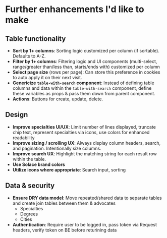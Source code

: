 # Further enhancements I'd like to make

## Table functionality
- **Sort by 1+ columns**: Sorting logic customized per column (if sortable). Defaults to A-Z.
- **Filter by 1+ columns**: Filtering logic and UI components (multi-select, range/greater than/less than, starts/ends with) customized per column
- **Select page size** (rows per page): Can store this preference in cookies to auto apply it on their next visit.
- **Genericize `table-with-search` component**: Instead of defining table columns and data within the `table-with-search` component, define these variables as props & pass them down from parent component.
- **Actions**: Buttons for create, update, delete.

## Design
- **Improve specialties UI/UX**: Limit number of lines displayed, truncate chip text, represent specialties via icons, use colors for enhanced readability
- **Improve sizing / scrolling UX**: Always display column headers, search, and pagination. Intentionally size columns.
- **Improve search UX**: Highlight the matching string for each result row within the table.
- **Use Solace brand colors**
- **Utilize icons where appropriate**: Search input, sorting

## Data & security
- **Ensure DRY data model**: Move repeated/shared data to separate tables and create join tables between them & advocates
  - Specialties
  - Degrees
  - Cities
- **Authentication**: Require user to be logged in, pass token via Request headers, verify token on BE before returining data
